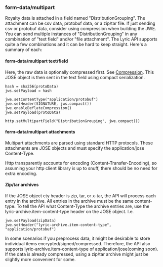 ### form-data/multipart

Royalty data is attached in a field named "DistributionGrouping". The attachment can be csv data, protobuf data, or a zip/tar file. If just sending csv or protobuf data, consider using compression when building the JWE. You can send multiple instances of "DistributionGrouping" in any combination of "text field" and/or "file attachment". The Lyric API supports quite a few combinations and it can be hard to keep straight. Here's a summary of each:

#### form-data/multipart text/field

Here, the raw data is optionally compressed first. See [Compression](#compression). This JOSE object is then sent in the text field using compact serialization.

    hash = sha256(protoData)
    jws.setPayload = hash

    jwe.setContentType("application/protobuf")
    jwe.setHeader(SIGNATURE, jws.compact())
    jwe.enableDeflateCompression()
    jwe.setPayload(protoData)

    http.setMultipartField("DistributionGrouping", jwe.compact())

#### form-data/multipart attachments

Multipart attachments are parsed using standard HTTP protocols. These attachments are JOSE objects and must specify the application/jose Content-Type.

Http transparently accounts for encoding (Content-Transfer-Encoding), so assuming your http client library is up to snuff, there should be no need for extra encoding.

#### Zip/tar archives

If the JOSE object cty header is zip, tar, or x-tar, the API will process each entry in the archive. All entries in the archive must be the same content-type. To tell the API what Content-Type the archive entries are, use the lyric-archive.item-content-type header on the JOSE object. I.e.

    jwe.setPayload(zipData)
    jwe.setHeader("lyric-archive.item-content-type", "application/protobuf")

In some scenarios if you preprocess data, it might be desirable to store individual items encrypted/signed/compressed. Therefore, the API also supports lyric-archive.item-content-type of application/jose(coming soon). If the data is already compressed, using a zip/tar archive might just be slightly more convenient for some.